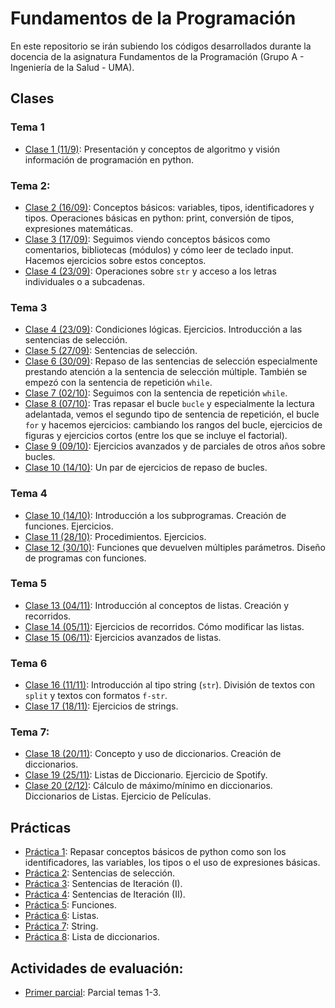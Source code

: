 # Fundamentos de la Programación

En este repositorio se irán subiendo los códigos desarrollados durante la docencia de la asignatura Fundamentos de la Programación (Grupo A - Ingeniería de la Salud - UMA).

## Clases

### Tema 1
* [Clase 1 (11/9)](clases/clase01/clase01.md): Presentación y conceptos de algoritmo y visión información de programación en python.

### Tema 2:
* [Clase 2 (16/09)](clases/clase02/clase02.md): Conceptos básicos: variables, tipos, identificadores y tipos. Operaciones básicas en python: print, conversión de tipos, expresiones matemáticas.
* [Clase 3 (17/09)](clases/clase03/clase03.md): Seguimos viendo conceptos básicos como comentarios, bibliotecas (módulos) y cómo leer de teclado input. Hacemos ejercicios sobre estos conceptos.
* [Clase 4 (23/09)](clases/clase04/clase04.md): Operaciones sobre `str` y acceso a los letras individuales o a subcadenas.

### Tema 3
* [Clase 4 (23/09)](clases/clase04/clase04.md): Condiciones lógicas. Ejercicios. Introducción a las sentencias de selección.
* [Clase 5 (27/09)](clases/clase05/clase05.md): Sentencias de selección.
* [Clase 6 (30/09)](clases/clase06/clase06.md): Repaso de las sentencias de selección especialmente prestando atención a la sentencia de selección múltiple. También se empezó con la sentencia de repetición `while`.
* [Clase 7 (02/10)](clases/c07/c07.md): Seguimos con la sentencia de repetición `while`.
* [Clase 8 (07/10)](clases/clase08/clase08.md): Tras repasar el bucle `bucle` y especialmente la lectura adelantada, vemos el segundo tipo de sentencia de repetición, el bucle `for` y hacemos ejercicios: cambiando los rangos del bucle, ejercicios de figuras y ejercicios cortos (entre los que se incluye el factorial).
* [Clase 9 (09/10)](clases/c09/c09.md): Ejercicios avanzados y de parciales de otros años sobre bucles.
* [Clase 10 (14/10)](clases/c10/c10_3.md): Un par de ejercicios de repaso de bucles.
 
### Tema 4
* [Clase 10 (14/10)](clases/c10/c10_4.md): Introducción a los subprogramas. Creación de funciones. Ejercicios.
* [Clase 11 (28/10)](clases/c11/c11.md): Procedimientos. Ejercicios.
* [Clase 12 (30/10)](clases/c12/c12.md): Funciones que devuelven múltiples parámetros. Diseño de programas con funciones.

### Tema 5
* [Clase 13 (04/11)](clases/c13/c13.md): Introducción al conceptos de listas. Creación y recorridos.
* [Clase 14 (05/11)](clases/c14/c14.md): Ejercicios de recorridos. Cómo modificar las listas.
* [Clase 15 (06/11)](clases/c15/c15.md): Ejercicios avanzados de listas.

### Tema 6
* [Clase 16 (11/11)](clases/c16/c16.md): Introducción al tipo string (`str`). División de textos con `split` y textos con formatos `f-str`.
* [Clase 17 (18/11)](clases/c17/c17.md): Ejercicios de strings.

### Tema 7:
* [Clase 18 (20/11)](clases/c18/c18.md): Concepto y uso de diccionarios. Creación de diccionarios.
* [Clase 19 (25/11)](clases/c19/c19.md): Listas de Diccionario. Ejercicio de Spotify.
* [Clase 20 (2/12)](clases/c20/c20.md): Cálculo de máximo/mínimo en diccionarios. Diccionarios de Listas. Ejercicio de Películas.

## Prácticas
* [Práctica 1](prácticas/p1/p1.md): Repasar conceptos básicos de python como son los identificadores, las variables, los tipos o el uso de expresiones básicas.
* [Práctica 2](prácticas/p2/p2.md): Sentencias de selección.
* [Práctica 3](prácticas/p3/p3.md): Sentencias de Iteración (I).
* [Práctica 4](prácticas/p4/p4.md): Sentencias de Iteración (II).
* [Práctica 5](prácticas/p5/p5.md): Funciones.
* [Práctica 6](prácticas/p6/p6.md): Listas.
* [Práctica 7](prácticas/p7/p7.md): String.
* [Práctica 8](prácticas/p8/p8.md): Lista de diccionarios.


## Actividades de evaluación:
* [Primer parcial](evaluación/p1.md): Parcial temas 1-3.
